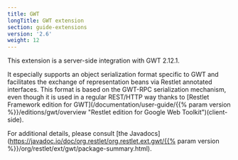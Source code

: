 ```yaml
---
title: GWT
longTitle: GWT extension
section: guide-extensions
version: '2.6'
weight: 12
---
```

This extension is a server-side integration with GWT 2.12.1.

It especially supports an object serialization format specific to GWT
and facilitates the exchange of representation beans via Restlet
annotated interfaces. This format is based on the GWT-RPC serialization
mechanism, even though it is used in a regular REST/HTTP way thanks to
[Restlet Framework edition for
GWT](/documentation/user-guide/{{% param version %}}/editions/gwt/overview "Restlet edition for Google Web Toolkit")(client-side).

For additional details, please consult [the
Javadocs](https://javadoc.io/doc/org.restlet/org.restlet.ext.gwt/{{% param version %}}/org/restlet/ext/gwt/package-summary.html).
